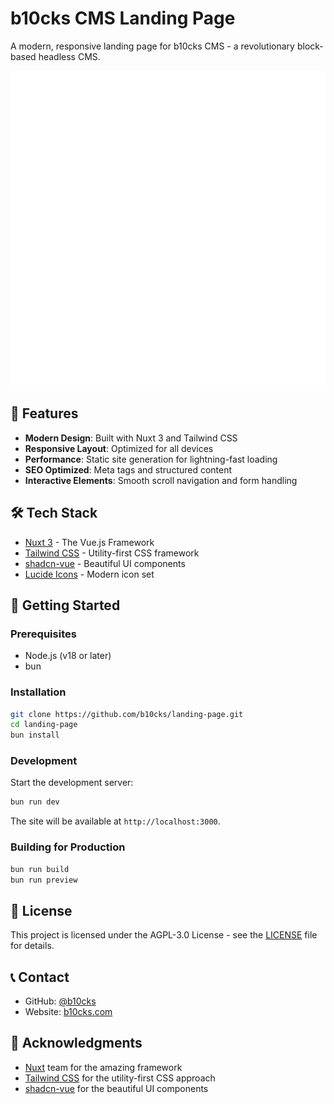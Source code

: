 # b10cks CMS Landing Page

A modern, responsive landing page for b10cks CMS - a revolutionary block-based headless CMS.

![b10cks Logo](assets/b10cks-logo.svg)

## 🚀 Features

- **Modern Design**: Built with Nuxt 3 and Tailwind CSS
- **Responsive Layout**: Optimized for all devices
- **Performance**: Static site generation for lightning-fast loading
- **SEO Optimized**: Meta tags and structured content
- **Interactive Elements**: Smooth scroll navigation and form handling

## 🛠️ Tech Stack

- [Nuxt 3](https://nuxt.com/) - The Vue.js Framework
- [Tailwind CSS](https://tailwindcss.com/) - Utility-first CSS framework
- [shadcn-vue](https://www.shadcn-vue.com/) - Beautiful UI components
- [Lucide Icons](https://lucide.dev/) - Modern icon set

## 🚀 Getting Started

### Prerequisites

- Node.js (v18 or later)
- bun

### Installation

```bash
git clone https://github.com/b10cks/landing-page.git
cd landing-page
bun install 
```

### Development

Start the development server:

```bash
bun run dev
```

The site will be available at `http://localhost:3000`.

### Building for Production

```bash
bun run build
bun run preview
```

## 📝 License

This project is licensed under the AGPL-3.0 License - see the [LICENSE](LICENSE) file for details.

## 📞 Contact

- GitHub: [@b10cks](https://github.com/b10cks)
- Website: [b10cks.com](https://b10cks.com)

## 🙏 Acknowledgments

- [Nuxt](https://nuxt.com/) team for the amazing framework
- [Tailwind CSS](https://tailwindcss.com/) for the utility-first CSS approach
- [shadcn-vue](https://www.shadcn-vue.com/) for the beautiful UI components
